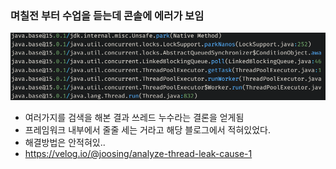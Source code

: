 ### 며칠전 부터 수업을 듣는데 콘솔에 에러가 보임
![쓰레드누수](/image/트러블슈팅/2022-10-05-02-25-30.png)
- 여러가지를 검색을 해본 결과 쓰레드 누수라는 결론을 얻게됨
- 프레임워크 내부에서 줄줄 세는 거라고 해당 블로그에서 적혀있었다.
- 해결방법은 안적혀있..
- https://velog.io/@joosing/analyze-thread-leak-cause-1